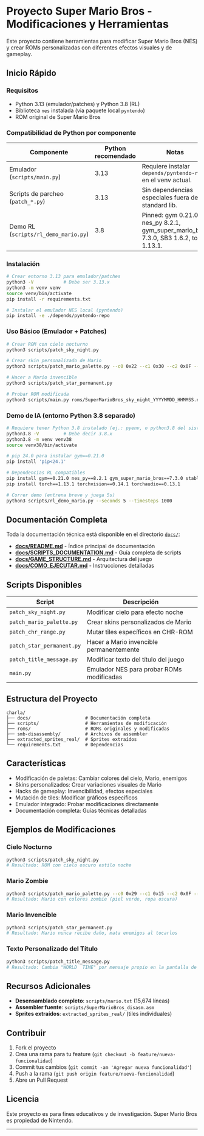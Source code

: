 # Proyecto Super Mario Bros - Modificaciones y Herramientas

Este proyecto contiene herramientas para modificar Super Mario Bros (NES) y crear ROMs personalizadas con diferentes efectos visuales y de gameplay.

## Inicio Rápido

### Requisitos
- Python 3.13 (emulador/patches) y Python 3.8 (RL)
- Biblioteca `nes` instalada (via paquete local `pyntendo`)
- ROM original de Super Mario Bros

### Compatibilidad de Python por componente

| Componente | Python recomendado | Notas |
|---|---|---|
| Emulador (`scripts/main.py`) | 3.13 | Requiere instalar `depends/pyntendo-repo` en el venv actual.
| Scripts de parcheo (`patch_*.py`) | 3.13 | Sin dependencias especiales fuera de standard lib.
| Demo RL (`scripts/rl_demo_mario.py`) | 3.8 | Pinned: gym 0.21.0, nes_py 8.2.1, gym_super_mario_bros 7.3.0, SB3 1.6.2, torch 1.13.1.

### Instalación
```bash
# Crear entorno 3.13 para emulador/patches
python3 -V           # Debe ser 3.13.x
python3 -m venv venv
source venv/bin/activate
pip install -r requirements.txt

# Instalar el emulador NES local (pyntendo)
pip install -e ./depends/pyntendo-repo
```

### Uso Básico (Emulador + Patches)
```bash
# Crear ROM con cielo nocturno
python3 scripts/patch_sky_night.py

# Crear skin personalizado de Mario
python3 scripts/patch_mario_palette.py --c0 0x22 --c1 0x30 --c2 0x0F --c3 0x15

# Hacer a Mario invencible
python3 scripts/patch_star_permanent.py

# Probar ROM modificada
python3 scripts/main.py roms/SuperMarioBros_sky_night_YYYYMMDD_HHMMSS.nes
```

### Demo de IA (entorno Python 3.8 separado)
```bash
# Requiere tener Python 3.8 instalado (ej.: pyenv, o python3.8 del sistema)
python3.8 -V         # Debe decir 3.8.x
python3.8 -m venv venv38
source venv38/bin/activate

# pip 24.0 para instalar gym==0.21.0
pip install 'pip<24.1'

# Dependencias RL compatibles
pip install gym==0.21.0 nes_py==8.2.1 gym_super_mario_bros==7.3.0 stable-baselines3==1.6.2
pip install torch==1.13.1 torchvision==0.14.1 torchaudio==0.13.1

# Correr demo (entrena breve y juega 5s)
python3 scripts/rl_demo_mario.py --seconds 5 --timesteps 1000
```

## Documentación Completa

Toda la documentación técnica está disponible en el directorio [`docs/`](docs/):

- **[docs/README.md](docs/README.md)** - Índice principal de documentación
- **[docs/SCRIPTS_DOCUMENTATION.md](docs/SCRIPTS_DOCUMENTATION.md)** - Guía completa de scripts
- **[docs/GAME_STRUCTURE.md](docs/GAME_STRUCTURE.md)** - Arquitectura del juego
- **[docs/COMO_EJECUTAR.md](docs/COMO_EJECUTAR.md)** - Instrucciones detalladas

## Scripts Disponibles

| Script | Descripción |
|--------|-------------|
| `patch_sky_night.py` | Modificar cielo para efecto noche |
| `patch_mario_palette.py` | Crear skins personalizados de Mario |
| `patch_chr_range.py` | Mutar tiles específicos en CHR-ROM |
| `patch_star_permanent.py` | Hacer a Mario invencible permanentemente |
| `patch_title_message.py` | Modificar texto del título del juego |
| `main.py` | Emulador NES para probar ROMs modificadas |

## Estructura del Proyecto

```
charla/
├── docs/                    # Documentación completa
├── scripts/                 # Herramientas de modificación
├── roms/                    # ROMs originales y modificadas
├── smb-disassembly/         # Archivos de assembler
├── extracted_sprites_real/  # Sprites extraídos
└── requirements.txt         # Dependencias
```

## Características

- Modificación de paletas: Cambiar colores del cielo, Mario, enemigos
- Skins personalizados: Crear variaciones visuales de Mario
- Hacks de gameplay: Invencibilidad, efectos especiales
- Mutación de tiles: Modificar gráficos específicos
- Emulador integrado: Probar modificaciones directamente
- Documentación completa: Guías técnicas detalladas

## Ejemplos de Modificaciones

### Cielo Nocturno
```bash
python3 scripts/patch_sky_night.py
# Resultado: ROM con cielo oscuro estilo noche
```

### Mario Zombie
```bash
python3 scripts/patch_mario_palette.py --c0 0x29 --c1 0x15 --c2 0x0F --c3 0x27
# Resultado: Mario con colores zombie (piel verde, ropa oscura)
```

### Mario Invencible
```bash
python3 scripts/patch_star_permanent.py
# Resultado: Mario nunca recibe daño, mata enemigos al tocarlos
```

### Texto Personalizado del Título
```bash
python3 scripts/patch_title_message.py
# Resultado: Cambia "WORLD  TIME" por mensaje propio en la pantalla de título
```

## Recursos Adicionales

- **Desensamblado completo**: `scripts/mario.txt` (15,674 líneas)
- **Assembler fuente**: `scripts/SuperMarioBros_disasm.asm`
- **Sprites extraídos**: `extracted_sprites_real/` (tiles individuales)

## Contribuir

1. Fork el proyecto
2. Crea una rama para tu feature (`git checkout -b feature/nueva-funcionalidad`)
3. Commit tus cambios (`git commit -am 'Agregar nueva funcionalidad'`)
4. Push a la rama (`git push origin feature/nueva-funcionalidad`)
5. Abre un Pull Request

## Licencia

Este proyecto es para fines educativos y de investigación. Super Mario Bros es propiedad de Nintendo.

---
